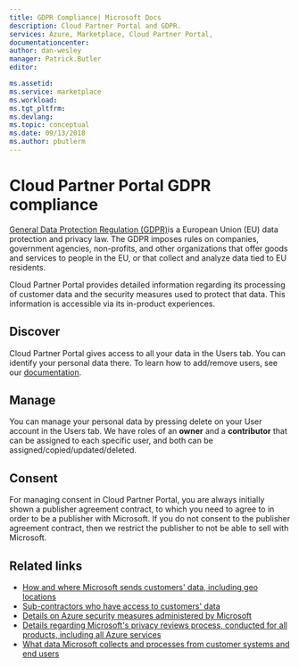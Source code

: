 ```yaml
---
title: GDPR Compliance| Microsoft Docs
description: Cloud Partner Portal and GDPR.
services: Azure, Marketplace, Cloud Partner Portal, 
documentationcenter:
author: dan-wesley
manager: Patrick.Butler  
editor:

ms.assetid: 
ms.service: marketplace
ms.workload: 
ms.tgt_pltfrm: 
ms.devlang: 
ms.topic: conceptual
ms.date: 09/13/2018
ms.author: pbutlerm
---
```



Cloud Partner Portal GDPR compliance
====================================

[General Data Protection Regulation (GDPR)](http://ec.europa.eu/justice/data-protection/reform/index_en.htm)is
a European Union (EU) data protection and privacy law. The GDPR imposes rules on companies, government agencies, non-profits, and other organizations that offer goods and services to people in the EU, or that collect and analyze data tied to EU residents.

Cloud Partner Portal provides detailed information regarding its processing of customer data and the security measures used to protect that data. This information is accessible via its in-product experiences.

Discover
--------

Cloud Partner Portal gives access to all your data in the Users tab. You can identify your personal data there. To learn how to add/remove users, see our [documentation](./cloud-partner-portal-manage-users.md).

Manage
------

You can manage your personal data by pressing delete on your User account in the Users tab. We have roles of an **owner** and a **contributor** that can be assigned to each specific user, and both can be assigned/copied/updated/deleted.

Consent
-------

For managing consent in Cloud Partner Portal, you are always initially shown a publisher agreement contract, to which you need to agree to in order to be a publisher with Microsoft. If you do not consent to the publisher agreement contract, then we restrict the publisher to not be able to sell with Microsoft.

Related links
-------------

-   [How and where Microsoft sends customers\' data, including geo locations](https://www.microsoft.com/trustcenter/privacy/where-your-data-is-located)
-   [Sub-contractors who have access to customers\' data](https://aka.ms/Online_Serv_Subcontractor_List)
-   [Details on Azure security measures administered by Microsoft](http://download.microsoft.com/download/1/6/0/160216AA-8445-480B-B60F-5C8EC8067FCA/WindowsAzure-SecurityPrivacyCompliance.pdf)
-   [Details regarding Microsoft\'s privacy reviews process, conducted for all products, including all Azure services](https://www.microsoft.com/trustcenter/privacy/we-set-and-adhere-to-stringent-standards)
-   [What data Microsoft collects and processes from customer systems and end users](https://www.microsoft.com/trustcenter/privacy/you-own-your-data)
